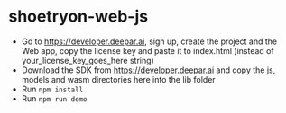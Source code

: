# shoetryon-web-js

- Go to https://developer.deepar.ai, sign up, create the project and the Web app, copy the license key and paste it to index.html (instead of your_license_key_goes_here string)
- Download the SDK from https://developer.deepar.ai and copy the js, models and wasm directories here into the lib folder
- Run `npm install`
- Run `npm run demo`
